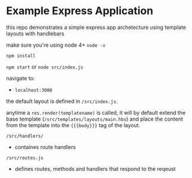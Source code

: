 # Example Express Application

this repo demonstrates a simple express app archetecture using template layouts with handlebars

make sure you're using node 4+
`node -v`

`npm install`  

`npm start` or `node src/index.js`

navigate to:
- `localhost:3000`


the default layout is defined in `/src/index.js`. 

anytime a `res.render(templatename)` is called, it will by default extend the base template (`/src/templates/layouts/main.hbs`) and place the content from the template into the `{{{body}}}` tag of the layout.


`/src/handlers/`
- containes route handlers

`/src/routes.js`
- defines routes, methods and handlers that respond to the reqeust

